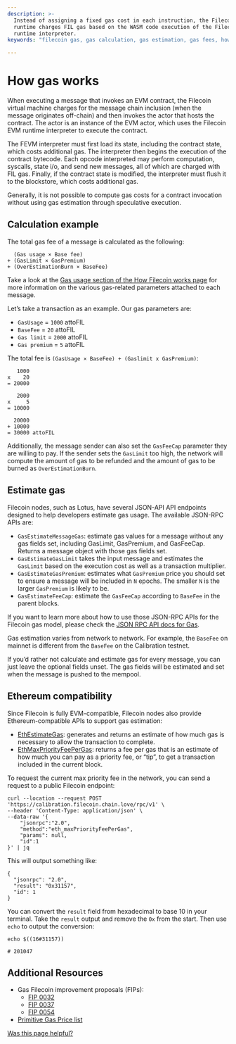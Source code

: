 ```yaml
---
description: >-
  Instead of assigning a fixed gas cost in each instruction, the Filecoin EVM
  runtime charges FIL gas based on the WASM code execution of the Filecoin EVM
  runtime interpreter.
keywords: "filecoin gas, gas calculation, gas estimation, gas fees, how gas works, EVM gas"

---
```


# How gas works

When executing a message that invokes an EVM contract, the Filecoin virtual machine charges for the message chain inclusion (when the message originates off-chain) and then invokes the actor that hosts the contract. The actor is an instance of the EVM actor, which uses the Filecoin EVM runtime interpreter to execute the contract.

The FEVM interpreter must first load its state, including the contract state, which costs additional gas. The interpreter then begins the execution of the contract bytecode. Each opcode interpreted may perform computation, syscalls, state i/o, and send new messages, all of which are charged with FIL gas. Finally, if the contract state is modified, the interpreter must flush it to the blockstore, which costs additional gas.

Generally, it is not possible to compute gas costs for a contract invocation without using gas estimation through speculative execution.

## Calculation example

The total gas fee of a message is calculated as the following:

```plaintext
  (Gas usage × Base fee)
+ (GasLimit × GasPremium)
+ (OverEstimationBurn × BaseFee)
```

Take a look at the [Gas usage section of the How Filecoin works page](how-gas-works.md) for more information on the various gas-related parameters attached to each message.

Let’s take a transaction as an example. Our gas parameters are:

* `GasUsage` = `1000` attoFIL
* `BaseFee` = `20` attoFIL
* `Gas limit` = `2000` attoFIL
* `Gas premium` = `5` attoFIL

The total fee is `(GasUsage × BaseFee) + (Gaslimit x GasPremium)`:

```plaintext
   1000
x    20
= 20000

   2000
x     5
= 10000

  20000
+ 10000
= 30000 attoFIL
```

Additionally, the message sender can also set the `GasFeeCap` parameter they are willing to pay. If the sender sets the `GasLimit` too high, the network will compute the amount of gas to be refunded and the amount of gas to be burned as `OverEstimationBurn`.

## Estimate gas

Filecoin nodes, such as Lotus, have several JSON-API API endpoints designed to help developers estimate gas usage. The available JSON-RPC APIs are:

* `GasEstimateMessageGas`: estimate gas values for a message without any gas fields set, including GasLimit, GasPremium, and GasFeeCap. Returns a message object with those gas fields set.
* `GasEstimateGasLimit` takes the input message and estimates the `GasLimit` based on the execution cost as well as a transaction multiplier.
* `GasEstimateGasPremium`: estimates what `GasPremium` price you should set to ensure a message will be included in `N` epochs. The smaller `N` is the larger `GasPremium` is likely to be.
* `GasEstimateFeeCap`: estimate the `GasFeeCap` according to `BaseFee` in the parent blocks.

If you want to learn more about how to use those JSON-RPC APIs for the Filecoin gas model, please check the [JSON RPC API docs for Gas](../../reference/json-rpc/).

Gas estimation varies from network to network. For example, the `BaseFee` on mainnet is different from the `BaseFee` on the Calibration testnet.

If you’d rather not calculate and estimate gas for every message, you can just leave the optional fields unset. The gas fields will be estimated and set when the message is pushed to the mempool.

## Ethereum compatibility

Since Filecoin is fully EVM-compatible, Filecoin nodes also provide Ethereum-compatible APIs to support gas estimation:

* [EthEstimateGas](../../reference/json-rpc/eth.md#ethestimategas): generates and returns an estimate of how much gas is necessary to allow the transaction to complete.
* [EthMaxPriorityFeePerGas](../../reference/json-rpc/eth.md#ethmaxpriorityfeepergas): returns a fee per gas that is an estimate of how much you can pay as a priority fee, or “tip”, to get a transaction included in the current block.

To request the current max priority fee in the network, you can send a request to a public Filecoin endpoint:

```shell
curl --location --request POST 'https://calibration.filecoin.chain.love/rpc/v1' \
--header 'Content-Type: application/json' \
--data-raw '{
    "jsonrpc":"2.0",
    "method":"eth_maxPriorityFeePerGas",
    "params": null,
    "id":1
}' | jq
```

This will output something like:

```plaintext
{
  "jsonrpc": "2.0",
  "result": "0x31157",
  "id": 1
}
```

You can convert the `result` field from hexadecimal to base 10 in your terminal. Take the `result` output and remove the `0x` from the start. Then use `echo` to output the conversion:

```shell
echo $((16#31157))

# 201047
```

## Additional Resources

* Gas Filecoin improvement proposals (FIPs):
  * [FIP 0032](https://github.com/filecoin-project/FIPs/blob/master/FIPS/fip-0032.md)
  * [FIP 0037](https://github.com/filecoin-project/FIPs/blob/master/FIPS/fip-0037.md)
  * [FIP 0054](https://github.com/filecoin-project/FIPs/blob/master/FIPS/fip-0054.md)
* [Primitive Gas Price list](https://github.com/filecoin-project/ref-fvm/blob/master/fvm/src/gas/price\_list.rs)



[Was this page helpful?](https://airtable.com/apppq4inOe4gmSSlk/pagoZHC2i1iqgphgl/form?prefill\_Page+URL=https://docs.filecoin.io/smart-contracts/filecoin-evm-runtime/how-gas-works)
